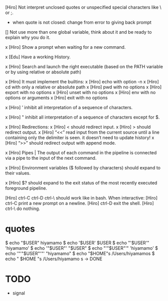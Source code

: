 [Hiro] Not interpret unclosed quotes or unspecified special characters like \ or ;.
- when quote is not closed: change from error to giving back prompt

[] Not use more than one global variable, think about it and be ready to explain why you do it.

x [Hiro] Show a prompt when waiting for a new command.

x [Edu] Have a working History.

x [Hiro] Search and launch the right executable (based on the PATH variable or by using relative or absolute path)

x [Hiro] It must implement the builtins:
    x [Hiro] echo with option -n
    x [Hiro] cd with only a relative or absolute path
    x [Hiro] pwd with no options
    x [Hiro] export with no options
    x [Hiro] unset with no options
    x [Hiro] env with no options or arguments
    x [Hiro] exit with no options

x [Hiro] ’ inhibit all interpretation of a sequence of characters.

x [Hiro] " inhibit all interpretation of a sequence of characters except for $.

x [Hiro] Redirections:
    x [Hiro] < should redirect input.
    x [Hiro] > should redirect output.
    x [Hiro] “<<” read input from the current source until a line containing only the delimiter is seen. it doesn’t need to update history!
    x [Hiro] “>>” should redirect output with append mode.

x [Hiro] Pipes | The output of each command in the pipeline is connected via a pipe to the input of the next command.

x [Hiro] Environment variables ($ followed by characters) should expand to their values.

x [Hiro] $? should expand to the exit status of the most recently executed foreground pipeline.

[Hiro] ctrl-C ctrl-D ctrl-\ should work like in bash.
    When interactive:
      [Hiro] ctrl-C print a new prompt on a newline.
      [Hiro] ctrl-D exit the shell.
      [Hiro] ctrl-\ do nothing.

# quotes
$ echo "$USER"
hiyamamo
$ echo '$USER'
$USER
$ echo "'$USER'"
'hiyamamo'
$ echo '"$USER"'
"$USER"
$ echo "'"$USER"'"
'hiyamamo'
$ echo '"'"$USER"'"'
"hiyamamo"
$ echo "$HOME"s
/Users/hiyamamos
$ echo "   $HOME "s 
   /Users/hiyamamo s
-> DONE

# TODO
- signal
